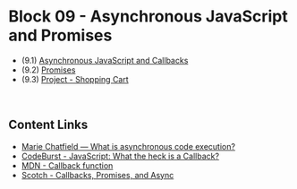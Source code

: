 # Block 09 - Asynchronous JavaScript and Promises

- (9.1) [Asynchronous JavaScript and Callbacks](https://github.com/LeonarDev/Trybe/tree/main/Exercises/fundamentals/block_09/9.1)
- (9.2) [Promises]()
- (9.3) [Project - Shopping Cart]()

<br>

## Content Links
- [Marie Chatfield — What is asynchronous code execution?](http://mariechatfield.com/tutorials/explanations/asynchronous-code.html)
- [CodeBurst - JavaScript: What the heck is a Callback?](https://codeburst.io/javascript-what-the-heck-is-a-callback-aba4da2deced)
- [MDN - Callback function](https://developer.mozilla.org/en-US/docs/Glossary/Callback_function)
- [Scotch - Callbacks, Promises, and Async](https://scotch.io/courses/10-need-to-know-javascript-concepts/callbacks-promises-and-async)